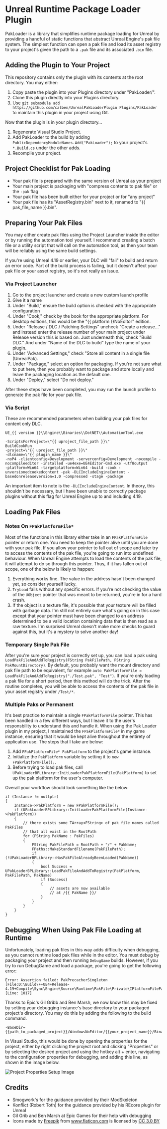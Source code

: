 # Unreal Runtime Package Loader Plugin

PakLoader is a library that simplifies runtime package loading for Unreal by providing a handful of static functions that abstract Unreal Engine's pak file system.
The simplest function can open a pak file and load its asset registry to your project's given the path to a `.pak` file and its associated `.bin` file.

## Adding the Plugin to Your Project

This repository contains only the plugin with its contents at the root directory.
You may either:

1. Copy paste the plugin into your Plugins directory under "PakLoader/".
1. Clone this plugin directly into your Plugins directory.
1. Use `git submodule add https://github.com/calben/UnrealPakLoaderPlugin Plugins/PakLoader` to maintain this plugin in your project using Git.

Now that the plugin is in your plugin directory...

1. Regenerate Visual Studio Project.
1. Add PakLoader to the build by adding `PublicDependencyModuleNames.Add("PakLoader");` to your project's `*.Build.cs` under the other adds.
1. Recompile your project.

## Project Checklist for Pak Loading

+ Your pak file is prepared with the same version of Unreal as your project
+ Your main project is packaging with "compress contents to pak file" or the `-pak` flag
+ Your pak file has been built either for your project or for "any project"
+ Your pak file has its "AssetRegistry.bin" next to it, renamed to "{{ pak_file_name }}.bin".

## Preparing Your Pak Files

You may either create pak files using the Project Launcher inside the editor or by running the automation tool yourself.
I recommend creating a batch file or a utility script that will call on the automation tool, as then your team will be reliably using the same build settings.

If you're using Unreal 4.19 or earlier, your DLC will "fail" to build and return an error code.
Part of the build process is failing, but it doesn't affect your pak file or your asset registry, so it's not really an issue.

### Via Project Launcher

1. Go to the project launcher and create a new custom launch profile
1. Give it a name
1. Under "Build," ensure the build option is checked with the appropriate configuration
1. Under "Cook," check by the book for the appropriate platform.  For desktop editions, this would be the "{{ platform }}NoEditor" edition.
1. Under "Release / DLC / Patching Settings" uncheck "Create a release..." and instead enter the release number of your main project under Release version this is based on.  Just underneath this, check "Build DLC."  And under "Name of the DLC to build" type the name of your plugin.
1. Under "Advanced Settings," check "Store all content in a single file (UnrealPak).
1. Under "Package," select an option for packaging.  If you're not sure what to put here, then you probably want to package and store locally and leave the packaging location as the default one.
1. Under "Deploy," select "Do not deploy."

After these steps have been completed, you may run the launch profile to generate the pak file for your pak file.

### Via Script

These are recommended parameters when building your pak files for content only DLC.

```
UE_{{ version }}\\Engine\\Binaries\\DotNET\\AutomationTool.exe

-ScriptsForProject=\"{{ uproject_file_path }}\"
BuildCookRun
-project=\"{{ uproject_file_path }}\"
-dlcname=\"{{ plugin_name }}\"
-noP4 -clientconfig=Development -serverconfig=Development -nocompile -nocompileeditor -installed -ue4exe=UE4Editor-Cmd.exe -utf8output
-platform=Win64 -targetplatform=Win64 -build -cook -unversionedcookedcontent -pak -DLCIncludeEngineContent -basedonreleaseversion=1.0 -compressed -stage -package
```

An important item to note is the `-DLCIncludeEngineContent`.
In theory, this shouldn't be necessary, but I have been unable to correctly package plugins without this flag for Unreal Engine up to and including 4.19.

## Loading Pak Files

### Notes On `FPakPlatformFile*`

Most of the functions in this library either take in an `FPakPlatformFile` pointer or return one.
You need to keep the  pointer alive until you are done with your pak file.
If you allow your pointer to fall out of scope and later try to access the contents of the pak file, you're going to run into undefined behaviour.
When Unreal Engine attempts to load the contents of the pak file, it will attempt to do so through this pointer.
Thus, if it has fallen out of scope, one of the below is likely to happen:

1. Everything works fine.  The value in the address hasn't been changed yet, so consider yourself lucky.
1. `TryLoad` fails without any specific errors.  If you're not checking the value of the `UObject` pointer that was meant to be returned, you're in for a hard crash.
1. If the object is a texture file, it's possible that your texture will be filled with garbage data.  I'm still not entirely sure what's going on in this case except that your pointer must have been changed to an address determined to be a valid location containing data that is then read as a raw texture.  I'm surprised Unreal doesn't make more checks to guard against this, but it's a mystery to solve another day!

### Temporary Single Pak File 

After you're sure your project is correctly set up, you can load a pak using `LoadPakFileAndAddToRegistry(FString PakFilePath, FString PakMountDirectory)`.
By default, you probably want the mount directory and pak file path to be equivalent, for example `auto PakPlatformFile = LoadPakFileAndAddToRegistry("./Test.pak", "Test")`.
If you're only loading a pak file for a short period, then this method will do the trick.
After the routine completes, you will be able to access the contents of the pak file in your asset registry under `/Test/*`.

### Multiple Paks or Permanent

It's best practice to maintain a single `FPakPlatformFile` pointer.
This has been handled in a few different ways, but I leave it to the user's responsbility to understand this and handle it.
When using the Pak Loader plugin in my project, I maintained the `FPakPlatformFile*` in my game instance, ensuring that it would be kept alive throughout the entirety of application use.
The steps that I take are below:

1. Add `FPakPlatformFile* PakPlatform` to the project's game instance.
1. Initialize the `PakPlatform` variable by setting it to `new FPakPlatformFile();`.
1. Before trying to load pak files, call `UPakLoaderBPLibrary::InitLoaderPakPlatformFile(PakPlatform)` to set up the pak platform for the user's computer.

Overall your workflow should look something like the below:

```
if (Instance != nullptr)
{
	Instance->PakPlatform = new FPakPlatformFile();
	if (UPakLoaderBPLibrary::InitLoaderPakPlatformFile(Instance->PakPlatform))
	{
        // there exists some TArray<FString> of pak file names called PakFiles 
        // that all exist in the RootPath
		for (FString PakName : PakFiles)
		{
			FString PakFilePath = RootPath + "/" + PakName;
			FPaths::MakeStandardFilename(PakFilePath);
			if (!UPakLoaderBPLibrary::HasPakFileAlreadyBeenLoaded(PakName))
			{
                bool Success = UPakLoaderBPLibrary::LoadPakFileAndAddToRegistry(PakPlatform, PakFilePath, PakName)
				if (Success)
				{
					// assets are now available 
                    // at /{{ PakName }}/
                }
			}
		}
	}
}
```

## Debugging When Using Pak File Loading at Runtime

Unfortunately, loading pak files in this way adds difficulty when debugging, as you cannot runtime load pak files while in the editor.
You must debug by packaging your project and then running `DebugGame` builds.
However, if you try to run DebugGame and load a package, you're going to get the following error:

```
Error: Assertion failed: PakPrecacherSingleton [File:D:\Build\++UE4+Release-4.19+Compile\Sync\Engine\Source\Runtime\PakFile\Private\IPlatformFilePak.cpp] [Line: 1017]
```

Thanks to Epic's Gil Gribb and Ben Marsh, we now know this may be fixed by setting your debugging instance's base directory to your packaged project's directory.
You may do this by adding the following to the build command.

```
-BaseDir={{path_to_packaged_project}}/WindowsNoEditor/{{your_project_name}}/Binaries/Win64/
```

In Visual Studio, this would be done by opening the properties for the project, either by right clicking the project root and clicking "Properties" or by selecting the desired project and using the hotkey alt + enter, navigating to the configuration properties for debugging, and adding this line, as shown in the image below.

![Project Properties Setup Image](_media/ProjectPropertiesBaseDir.png ':size=600px')

## Credits

- Smogwork's for the guidance provided by their ModSkeleton
- Konflict (Robert Toth) for the guidance provided by his REcore plugin for Unreal
- Gil Grib and Ben Marsh at Epic Games for their help with debugging
- <div>Icons made by <a href="https://www.freepik.com" title="Freepik">Freepik</a> from <a href="https://www.flaticon.com/" title="Flaticon">www.flaticon.com</a> is licensed by <a href="http://creativecommons.org/licenses/by/3.0/" title="Creative Commons BY 3.0" target="_blank">CC 3.0 BY</a></div>
